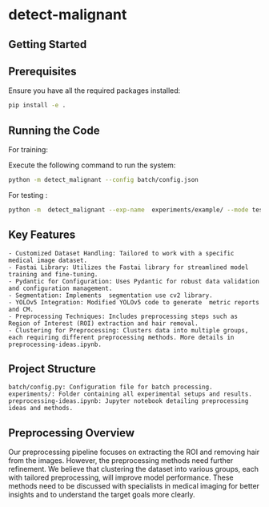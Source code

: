 # detect-malignant

## Getting Started
## Prerequisites

Ensure you have all the required packages installed:

```bash
pip install -e .
```

## Running the Code

For training: 

Execute the following command to run the system:

```bash
python -m detect_malignant --config batch/config.json
```
For testing :


```bash
python -m  detect_malignant --exp-name  experiments/example/ --mode test 
```


## Key Features

    - Customized Dataset Handling: Tailored to work with a specific medical image dataset.
    - Fastai Library: Utilizes the Fastai library for streamlined model training and fine-tuning.
    - Pydantic for Configuration: Uses Pydantic for robust data validation and configuration management.
    - Segmentation: Implements  segmentation use cv2 library.
    - YOLOv5 Integration: Modified YOLOv5 code to generate  metric reports and CM.
    - Preprocessing Techniques: Includes preprocessing steps such as Region of Interest (ROI) extraction and hair removal.
    - Clustering for Preprocessing: Clusters data into multiple groups, each requiring different preprocessing methods. More details in preprocessing-ideas.ipynb.

## Project Structure

    batch/config.py: Configuration file for batch processing.
    experiments/: Folder containing all experimental setups and results.
    preprocessing-ideas.ipynb: Jupyter notebook detailing preprocessing ideas and methods.

## Preprocessing Overview

Our preprocessing pipeline focuses on extracting the ROI and removing hair from the images. However, the preprocessing methods need further refinement. We believe that clustering the dataset into various groups, each with tailored preprocessing, will improve model performance. These methods need to be discussed with specialists in medical imaging for better insights and to understand the target goals more clearly.
    
